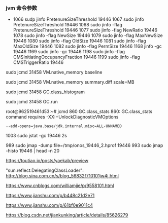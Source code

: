 ### jvm 命令参数

-  1066  sudp jinfo PretenureSizeThreshold 19446
   1067  sudo jinfo PretenureSizeThreshold 19446
   1068  sudo jinfo -flag PretenureSizeThreshold 19446
   1077  sudo jinfo -flag NewRatio 19446
   1078  sudo jinfo -flag NewSize 19446
   1079  sudo jinfo -flag MaxNewSize 19446
   1080  sudo jinfo -flag OldSize 19446
   1081  sudo jinfo -flag MaxOldSize 19446
   1082  sudo jinfo -flag PermSize 19446
   1168  jinfo -gc 19446
   1169  sudo jinfo -gc 19446
   1198  sudo jinfo -flag CMSInitiatingOccupancyFraction 19446
   1199  sudo jinfo -flag CMSTriggerRatio 19446



sudo jcmd 31458 VM.native_memory baseline

sudo jcmd 31458 VM.native_memory summary.diff scale=MB

sudo jcmd 31458 GC.class_histogram

sudo jcmd 31458 GC.run

root@962519461d53:~# jcmd 860 GC.class_stats
860:
GC.class_stats command requires -XX:+UnlockDiagnosticVMOptions

```
--add-opens=java.base/jdk.internal.misc=ALL-UNNAMED
```

 1003  sudo jstat -gc 19446 2s

  989  sudo jmap -dump:file=/tmp/onos_19446_2.hprof 19446
  993  sudo jmap -histo 19446 | head -n 20



https://toutiao.io/posts/yaekab/preview

"sun.reflect.DelegatingClassLoader": http://blog.sina.com.cn/s/blog_56832f710101jw4j.html

https://www.cnblogs.com/williamjie/p/9558101.html

https://www.jianshu.com/p/b448c21d2e71

https://www.jianshu.com/p/61bf0e9011c4

https://blog.csdn.net/jiankunking/article/details/85626279

